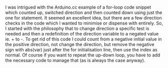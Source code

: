 I was intrigued with the Arduino.cc example of a for-loop code snippet which counted up, switched direction and then counted down using just the one for statement.
It seemed an excellent idea, but there are a few direction checks in the code which I wanted to minimise or dispense with entirely.
So, I started with the philosophy that to change direction a specific test is needed and then a redefinition of the direction variable to a negated value ie. + to -.
To get rid of this code I could count from a negative initial value in the positive direction, not change the direction, but remove the negative sign with abs(var) just after the for initialisation line, then use the index as normal.
Of course if you want to repeat the up-down loop, you have to add the necessary code to manage that (as is always the case anyway).
